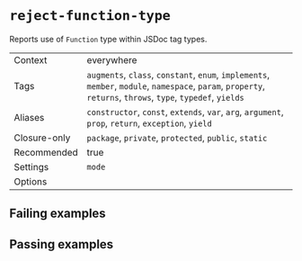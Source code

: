 # `reject-function-type`

Reports use of `Function` type within JSDoc tag types.

|||
|---|---|
|Context|everywhere|
|Tags|`augments`, `class`, `constant`, `enum`, `implements`, `member`, `module`, `namespace`, `param`, `property`, `returns`, `throws`, `type`, `typedef`, `yields`|
|Aliases|`constructor`, `const`, `extends`, `var`, `arg`, `argument`, `prop`, `return`, `exception`, `yield`|
|Closure-only|`package`, `private`, `protected`, `public`, `static`|
|Recommended|true|
|Settings|`mode`|
|Options||

## Failing examples

<!-- assertions-failing rejectFunctionType -->

## Passing examples

<!-- assertions-passing rejectFunctionType -->
